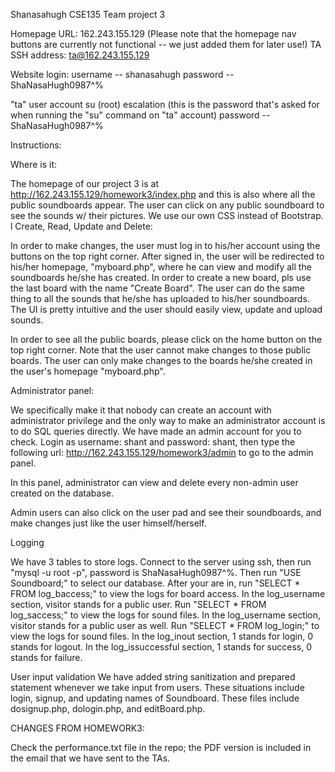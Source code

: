Shanasahugh CSE135 Team project 3

Homepage URL: 162.243.155.129 (Please note that the homepage nav buttons are currently not functional -- we just added them for later use!) TA SSH address: ta@162.243.155.129

Website login: username -- shanasahugh password -- ShaNasaHugh0987^%

"ta" user account su (root) escalation (this is the password that's asked for when running the "su" command on "ta" account) password -- ShaNasaHugh0987^%

Instructions:

Where is it:

The homepage of our project 3 is at http://162.243.155.129/homework3/index.php and this is also
where all the public soundboards appear. The user can click on any public soundboard to
see the sounds w/ their pictures. We use our own CSS instead of Bootstrap.
l
Create, Read, Update and Delete:

In order to make changes, the user must log in to his/her account using the buttons on
the top right corner. After signed in, the user will be redirected to his/her homepage,
"myboard.php", where he can view and modify all the soundboards he/she has created.
In order to create a new board, pls use the last board with the name "Create Board". The user can do the same thing to all the sounds that he/she has uploaded to his/her soundboards. The UI is pretty intuitive and the user should easily view, update and upload sounds.

In order to see all the public boards, please click on the home button on the top right corner.
Note that the user cannot make changes to those public boards. The user can only make changes
to the boards he/she created in the user's homepage "myboard.php".

Administrator panel:

We specifically make it that nobody can create an account with administrator privilege and
the only way to make an administrator account is to do SQL queries directly. We have made
an admin account for you to check. Login as username: shant and password: shant, then type
the following url: http://162.243.155.129/homework3/admin to go to the admin panel.

In this panel, administrator can view and delete every non-admin user created on the database.

Admin users can also click on the user pad and see their soundboards, and make changes just like
the user himself/herself.

Logging

We have 3 tables to store logs.
Connect to the server using ssh, then run "mysql -u root -p", password is ShaNasaHugh0987^%.
Then run "USE Soundboard;" to select our database.
After your are in, run "SELECT * FROM log_baccess;" to view the logs for board access.
In the log_username section, visitor stands for a public user.
Run "SELECT * FROM log_saccess;" to view the logs for sound files.
In the log_username section, visitor stands for a public user as well.
Run "SELECT * FROM log_login;" to view the logs for sound files.
In the log_inout section, 1 stands for login, 0 stands for logout.
In the log_issuccessful section, 1 stands for success, 0 stands for failure.

User input validation
We have added string sanitization and prepared statement whenever we take input from users.
These situations include login, signup, and updating names of Soundboard.
These files include dosignup.php, dologin.php, and editBoard.php.


CHANGES FROM HOMEWORK3:

Check the performance.txt file in the repo; the PDF version is included in the email
that we have sent to the TAs.

